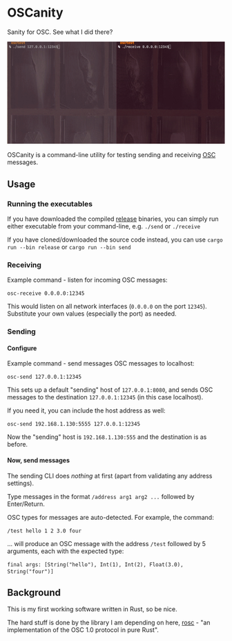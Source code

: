 # OSCanity
Sanity for OSC. See what I did there?

![oscanity in action](./docs/oscanity-demo.gif)

OSCanity is a command-line utility for testing sending and receiving [OSC](http://opensoundcontrol.org/) messages.

## Usage
### Running the executables
If you have downloaded the compiled [release](https://github.com/anselanza/oscanity/releases) binaries, you can simply run either executable from your command-line, e.g. `./send` or `./receive`

If you have cloned/downloaded the source code instead, you can use `cargo run --bin release` or `cargo run --bin send`

### Receiving
Example command - listen for incoming OSC messages:
```
osc-receive 0.0.0.0:12345
```
This would listen on all network interfaces (`0.0.0.0` on the port `12345`). Substitute your own values (especially the port) as needed.

### Sending
#### Configure
Example command - send messages OSC messages to localhost:
```
osc-send 127.0.0.1:12345
```
This sets up a default "sending" host of `127.0.0.1:8080`, and sends OSC messages to the destination `127.0.0.1:12345` (in this case localhost).

If you need it, you can include the host address as well:
```
osc-send 192.168.1.130:5555 127.0.0.1:12345
```
Now the "sending" host is `192.168.1.130:555` and the destination is as before.

#### Now, send messages
The sending CLI does *nothing* at first (apart from validating any address settings).

Type messages in the format `/address arg1 arg2 ...` followed by Enter/Return.

OSC types for messages are auto-detected. For example, the command:
```
/test hello 1 2 3.0 four
```
... will produce an OSC message with the address `/test` followed by 5 arguments, each with the expected type:
```
final args: [String("hello"), Int(1), Int(2), Float(3.0), String("four")]
```

## Background
This is my first working software written in Rust, so be nice.

The hard stuff is done by the library I am depending on here, [rosc](https://github.com/klingtnet/rosc) - "an implementation of the OSC 1.0 protocol in pure Rust".
